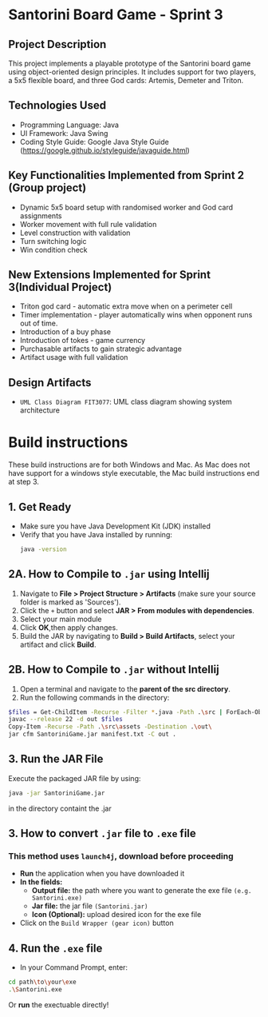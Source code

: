 # Santorini Board Game - Sprint 3

## Project Description
This project implements a playable prototype of the Santorini board game using object-oriented design principles. 
It includes support for two players, a 5x5 flexible board, and three God cards: Artemis, Demeter and Triton.

## Technologies Used
- Programming Language: Java
- UI Framework: Java Swing
- Coding Style Guide: Google Java Style Guide (https://google.github.io/styleguide/javaguide.html)

## Key Functionalities Implemented from Sprint 2 (Group project)
- Dynamic 5x5 board setup with randomised worker and God card assignments
- Worker movement with full rule validation 
- Level construction with validation 
- Turn switching logic
- Win condition check 

## New Extensions Implemented for Sprint 3(Individual Project)
- Triton god card - automatic extra move when on a perimeter cell
- Timer implementation - player automatically wins when opponent runs out of time.
- Introduction of a buy phase
- Introduction of tokes - game currency
- Purchasable artifacts to gain strategic advantage
- Artifact usage with full validation

## Design Artifacts
- `UML Class Diagram FIT3077`: UML class diagram showing system architecture

# Build instructions
These build instructions are for both Windows and Mac. As Mac does not have support for a windows style executable, the Mac build instructions end at step 3.
## 1. Get Ready
- Make sure you have Java Development Kit (JDK) installed
- Verify that you have Java installed by running:
    ```sh
  java -version
  ```

## 2A. How to Compile to `.jar` using Intellij
1. Navigate to **File > Project Structure > Artifacts** (make sure your source folder is marked as 'Sources').
2. Click the `+` button and select **JAR > From modules with dependencies**.
3. Select your main module
4. Click **OK**,then apply changes.
5. Build the JAR by navigating to **Build > Build Artifacts**, select your artifact and click **Build**.

## 2B. How to Compile to `.jar` without Intellij
1. Open a terminal and navigate to the **parent of the src directory**.
2. Run the following commands in the directory:
``` bash
$files = Get-ChildItem -Recurse -Filter *.java -Path .\src | ForEach-Object { $_.FullName }
javac --release 22 -d out $files
Copy-Item -Recurse -Path .\src\assets -Destination .\out\
jar cfm SantoriniGame.jar manifest.txt -C out .
```

## 3. Run the JAR File
Execute the packaged JAR file by using:
```sh
java -jar SantoriniGame.jar
```
in the directory containt the .jar

## 3. How to convert `.jar` file to `.exe` file
### This method uses `launch4j`, download before proceeding
- **Run** the application when you have downloaded it
- **In the fields:**
  - **Output file:**  the path where you want to generate the exe file `(e.g. Santorini.exe)`
  - **Jar file:** the jar file `(Santorini.jar)`
  - **Icon (Optional):** upload desired icon for the exe file
- Click on the `Build Wrapper (gear icon)` button

## 4. Run the `.exe` file
- In your Command Prompt, enter:

```sh
cd path\to\your\exe
.\Santorini.exe
```
Or **run** the exectuable directly!